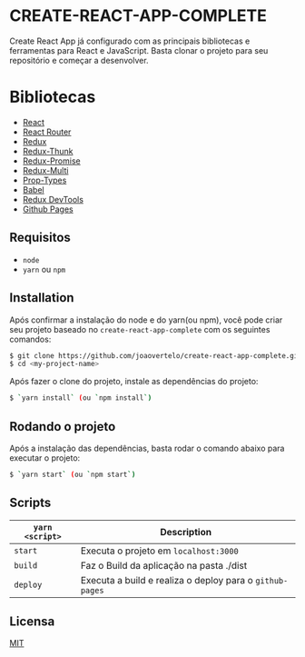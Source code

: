 # CREATE-REACT-APP-COMPLETE
Create React App já configurado com as principais bibliotecas e ferramentas para React e JavaScript. 
Basta clonar o projeto para seu repositório e começar a desenvolver.

# Bibliotecas
- [React](https://github.com/facebook/react)
- [React Router](https://github.com/ReactTraining/react-router)
- [Redux](https://github.com/reduxjs/redux)
- [Redux-Thunk](https://github.com/reduxjs/redux-thunk)
- [Redux-Promise](https://github.com/redux-utilities/redux-promise)
- [Redux-Multi](https://github.com/ashaffer/redux-multi)
- [Prop-Types](https://github.com/facebook/prop-types)
- [Babel](https://github.com/babel/babel)
- [Redux DevTools](https://github.com/reduxjs/redux-devtools)
- [Github Pages](https://github.com/tschaub/gh-pages)

## Requisitos
* `node` 
* `yarn` ou `npm`

## Installation
Após confirmar a instalação do node e do yarn(ou npm), você pode criar seu projeto baseado no `create-react-app-complete` com os seguintes comandos:

```bash
$ git clone https://github.com/joaovertelo/create-react-app-complete.git <my-project-name>
$ cd <my-project-name>
```

Após fazer o clone do projeto, instale as dependências do projeto:

```bash
$ `yarn install` (ou `npm install`)
```

## Rodando o projeto

Após a instalação das dependências, basta rodar o comando abaixo para executar o projeto:

```bash
$ `yarn start` (ou `npm start`)
```

## Scripts

|`yarn <script>`    |Description|
|-------------------|-----------|
|`start`            |Executa o projeto em `localhost:3000`|
|`build`            |Faz o Build da aplicação na pasta ./dist|
|`deploy`           |Executa a build e realiza o deploy para o `github-pages`|

## Licensa

[MIT](https://github.com/joaovertelo/create-react-app-complete/blob/master/LICENSE)
